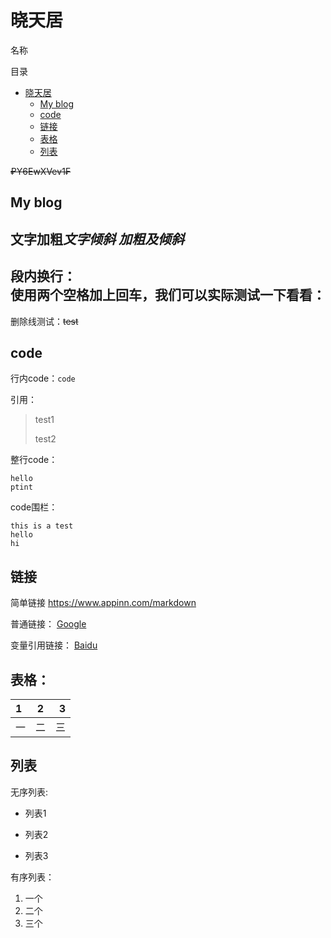 # 晓天居

名称

目录

- [晓天居](#晓天居)
  - [My blog](#my_blog)
  - [code](#code)
  - [链接](#链接)
  - [表格](#表格)
  - [列表](#列表)

~~₽Y6EwXVev1₣~~

## My blog


**文字加粗***文字倾斜*
***加粗及倾斜***  
---
段内换行：  
使用两个空格加上回车，我们可以实际测试一下看看：
---
删除线测试：~~test~~

## code

行内code：`code`

引用：
>test1
>
>test2

整行code：

    hello
    ptint

code围栏：
```
this is a test
hello
hi
```

## 链接

简单链接
<https://www.appinn.com/markdown>

普通链接：
[Google](http://www.google.com)

变量引用链接：
[Baidu]

## 表格：

|1 |2|3|
|:---|:---:|---:|
|一|二|三|

## 列表

无序列表:

- 列表1
* 列表2
- 列表3

有序列表：

1. 一个
7. 二个
3. 三个


[Baidu]:http://www.baidu.com



